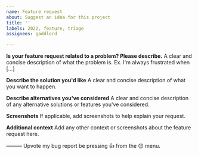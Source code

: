 ```yaml
---
name: Feature request
about: Suggest an idea for this project
title: ''
labels: 2022, feature, triage
assignees: gaddlord

---
```


**Is your feature request related to a problem? Please describe.**
A clear and concise description of what the problem is. Ex. I'm always frustrated when [...]

**Describe the solution you'd like**
A clear and concise description of what you want to happen.

**Describe alternatives you've considered**
A clear and concise description of any alternative solutions or features you've considered.

**Screenshots**
If applicable, add screenshots to help explain your request.

**Additional context**
Add any other context or screenshots about the feature request here.

———
Upvote my bug report be pressing 👍 from the 😊 menu.
